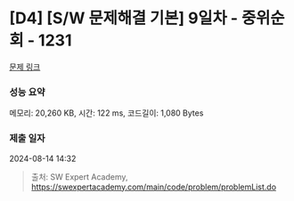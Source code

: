 # [D4] [S/W 문제해결 기본] 9일차 - 중위순회 - 1231 

[문제 링크](https://swexpertacademy.com/main/code/problem/problemDetail.do?contestProbId=AV140YnqAIECFAYD) 

### 성능 요약

메모리: 20,260 KB, 시간: 122 ms, 코드길이: 1,080 Bytes

### 제출 일자

2024-08-14 14:32



> 출처: SW Expert Academy, https://swexpertacademy.com/main/code/problem/problemList.do